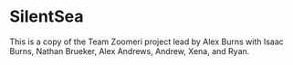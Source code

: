 # SilentSea

This is a copy of the Team Zoomeri project lead by Alex Burns with Isaac Burns, Nathan Brueker, Alex Andrews, Andrew, Xena, and Ryan.
